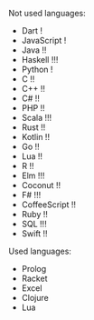 Not used languages:
 * Dart !
 * JavaScript !
 * Java !!
 * Haskell !!!
 * Python !
 * C !!
 * C++ !!
 * C# !!
 * PHP !!
 * Scala !!!
 * Rust !!
 * Kotlin !!
 * Go !!
 * Lua !!
 * R !!
 * Elm !!!
 * Coconut !!
 * F# !!!
 * CoffeeScript !!
 * Ruby !!
 * SQL !!!
 * Swift !!

Used languages:
 * Prolog
 * Racket
 * Excel
 * Clojure
 * Lua 

